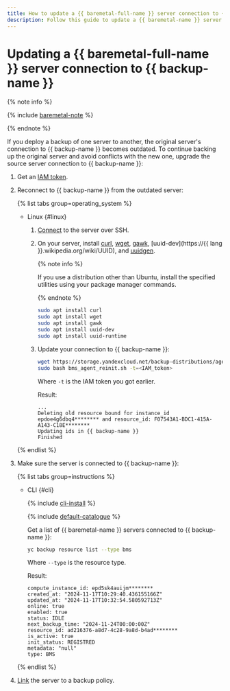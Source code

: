 ```yaml
---
title: How to update a {{ baremetal-full-name }} server connection to {{ backup-full-name }}
description: Follow this guide to update a {{ baremetal-name }} server connection to {{ backup-name }}.
---
```


# Updating a {{ baremetal-full-name }} server connection to {{ backup-name }}

{% note info %}

{% include [baremetal-note](../../../_includes/backup/baremetal-note.md) %}

{% endnote %}

If you deploy a backup of one server to another, the original server's connection to {{ backup-name }} becomes outdated. To continue backing up the original server and avoid conflicts with the new one, upgrade the source server connection to {{ backup-name }}:

1. Get an [IAM token](../../../iam/operations/index.md#iam-tokens).
1. Reconnect to {{ backup-name }} from the outdated server:

    {% list tabs group=operating_system %}

    - Linux {#linux}

      1. [Connect](../../../compute/operations/vm-connect/ssh.md#vm-connect) to the server over SSH.
      1. On your server, install [curl](https://curl.se/), [wget](https://www.gnu.org/software/wget/), [gawk](https://www.gnu.org/software/gawk/), [uuid-dev](https://{{ lang }}.wikipedia.org/wiki/UUID), and [uuidgen](https://uuidgen.org/).

          {% note info %}

          If you use a distribution other than Ubuntu, install the specified utilities using your package manager commands.

          {% endnote %}

          ```bash
          sudo apt install curl
          sudo apt install wget
          sudo apt install gawk
          sudo apt install uuid-dev
          sudo apt install uuid-runtime
          ```

      1. Update your connection to {{ backup-name }}:

          ```bash
          wget https://storage.yandexcloud.net/backup-distributions/agent_reinit_bms.sh
          sudo bash bms_agent_reinit.sh -t=<IAM_token>
          ```

          Where `-t` is the IAM token you got earlier.

          Result:

          ```text
          ...
          Deleting old resource bound for instance_id epdoe4g6dbq4******** and resource_id: F07543A1-BDC1-415A-A143-C18E********
          Updating ids in {{ backup-name }}
          Finished
          ```

    {% endlist %}

1. Make sure the server is connected to {{ backup-name }}:

    {% list tabs group=instructions %}

    - CLI {#cli}

      {% include [cli-install](../../../_includes/cli-install.md) %}

      {% include [default-catalogue](../../../_includes/default-catalogue.md) %}

      Get a list of {{ baremetal-name }} servers connected to {{ backup-name }}:

      ```bash
      yc backup resource list --type bms
      ```

      Where `--type` is the resource type.

      Result:

      ```text
      compute_instance_id: epd5sk4auijm********
      created_at: "2024-11-17T10:29:40.436155166Z"
      updated_at: "2024-11-17T10:32:54.580592713Z"
      online: true
      enabled: true
      status: IDLE
      next_backup_time: "2024-11-24T00:00:00Z"
      resource_id: ad216376-a8d7-4c28-9a8d-b4ad********
      is_active: true
      init_status: REGISTRED
      metadata: "null"
      type: BMS
      ```

    {% endlist %}

1. [Link](../policy-vm/attach-and-detach-vm.md) the server to a backup policy.
